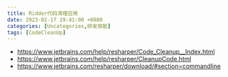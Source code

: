 ```yaml
---
title: Ridder代码清理应用
date: 2023-02-17 19:41:00 +0800
categories: [Uncategories,研发效能]
tags: [CodeCleanUp]
---
```




- https://www.jetbrains.com/help/resharper/Code_Cleanup__Index.html
- https://www.jetbrains.com/help/resharper/CleanupCode.html
- https://www.jetbrains.com/resharper/download/#section=commandline